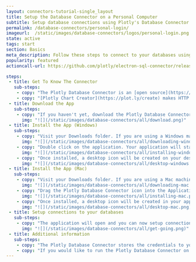 ```yaml
---
layout: connectors-tutorial-single_layout
title: Setup the Database Connector on a Personal Computer
subtitle: Setup database connections using Plotly's Database Connector
permalink: /database-connectors/personal-login/
imageurl:  /static/images/database-connectors/logos/personal-login.png
state: active
tags: start
section: Basics
meta_description: Follow these steps to connect to your databases using Plotly On-Premise
popularity: featured
actioncall-url: https://github.com/plotly/electron-sql-connector/releases

steps:
 - title: Get To Know The Connector
   sub-steps:
    - copy: "The Plotly Database Connector is an [open source](https://github.com/plotly/plotly-database-connector) web server and application that provides an interface between the [Plotly Chart Creator](https://plot.ly/create) and your databases and datastores."
    - copy: "[Plotly Chart Creator](https://plot.ly/create) makes HTTP requests directly to the Database Connector from the web browser. The Database Connector listens for these requests and makes queries to your configured databases or datastores."
 - title: Download the App
   sub-steps:
    - copy: "If you haven't yet, download the Plotly Database Connector from this [web page](https://plot.ly/database-connectors/) to get started! Upon clicking on the download button for either Mac or Windows distribution, a file should be added to your Downloads folder."
      img: "![](/static/images/database-connectors/all/download.png)"
 - title: Install the App (Windows)
   sub-steps:
    - copy: "Visit your Downloads folder. If you are using a Windows machine (Mac instructions will follow), double click on the application executable."
      img: "![](/static/images/database-connectors/all/downloading-windows.png)"
    - copy: "Double click on the application. Your application will start to install itself. Note that some security settings may require you to install the application as an Administrator (right click and choose the administrator option to do so). The installation process may take up to several minutes."
      img: "![](/static/images/database-connectors/all/installing-windows.png)"
    - copy: "Once installed, a desktop icon will be created on your desktop. Double click on it to open the application."
      img: "![](/static/images/database-connectors/all/desktop-windows.png)"
 - title: Install the App (Mac)
   sub-steps:
    - copy: "Visit your Downloads folder. If you are using a Mac machine (Windows instructions are in the previous section), double click on the application installer DMG file."
      img: "![](/static/images/database-connectors/all/downloading-mac.png)"
    - copy: "Drag the Plotly Database Connector icon into the Applications folder when prompted."
      img: "![](/static/images/database-connectors/all/installing-mac.png)"
    - copy: "Once installed, a desktop icon will be created in your applications folder. Double click on it to open the application. Note that some security settings may require you to open the application as an Administrator (right click and choose the administrator option to do so). The installation process may take up to several minutes."
      img: "![](/static/images/database-connectors/all/desktop-mac.png)"
 - title: Setup connections to your databases
   sub-steps:
    - copy: "The application will open and you can now setup connections to your databases. For more specific guidance, visit the tutorial for your database visit [our full list](/database-connectors) that includes [MySQL](/database-connectors/mysql), [MS SQL](/plotly-databases/mssql), [PostgreSQL](/plotly-databases/postgres), [MariaDB](/plotly-databases/mariadb), [Redshift](/database-connectors/redshift), [Apache Drill and Parquet files](/database-connectors/apache-drill), [S3](/database-connectors/s3), [Elasticsearch](/database-connectors/elasticsearch) or [request a new one](https://plotly.typeform.com/to/KUiCSl) if you do not see what you want."
      img: "![](/static/images/database-connectors/all/get-going.png)"
 - title: Additional information
   sub-steps:
    - copy: "The Plotly Database Connector stores the credentials to your databases. It can also run queries on a schedule ([see tutorial](/database-connectors/schedule-query)). The Plotly Database Connector will save the results of the queries to user accounts in the Plotly On-Premise server through the [Plotly Grids API](https://api.plot.ly/v2)."
    - copy: "If you would like to run the Plotly Database Connector on a separate server, then you can run it headlessly from the command line ([more information](https://github.com/plotly/plotly-database-connector#run-as-headless-server))."
---
```

